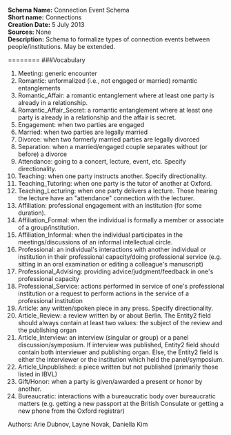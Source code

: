 **Schema Name:** Connection Event Schema  
**Short name:** Connections  
**Creation Date:** 5 July 2013  
**Sources:** None  
**Description:** Schema to formalize types of connection events between people/institutions. May be extended.
   
========
###Vocabulary   
1. Meeting: generic encounter
1. Romantic: unformalized (i.e., not engaged or married) romantic entanglements
1. Romantic_Affair: a romantic entanglement where at least one party is already 	in a relationship.
1. Romantic_Affair_Secret: a romantic entanglement where at least one party is 	already in a relationship and the affair is secret.
2. Engagement: when two parties are engaged
3. Married: when two parties are legally married
4. Divorce: when two formerly married parties are legally divorced
5. Separation: when a married/engaged couple separates without (or before) a divorce
6. Attendance: going to a concert, lecture, event, etc. Specify directionality.
7. Teaching: when one party instructs another. Specify directionality.
8. Teaching_Tutoring: when one party is the tutor of another at Oxford.
9. Teaching_Lecturing: when one party delivers a lecture. Those hearing the 	lecture have an "attendance" connection with the lecturer.
10. Affiliation: professional engagement with an institution (for some duration).
11. Affiliation_Formal: when the individual is formally a member or associate of a group/institution.
12. Affiliation_Informal: when the individual participates in the meetings/discussions of an informal intellectual circle.
13. Professional: an individual's interactions with another individual or institution in their professional capacity/doing professional service (e.g. sitting in an oral examination or editing a colleague's manuscript)
14. Professional_Advising: providing advice/judgment/feedback in one's professional capacity
15. Professional_Service: actions performed in service of one's professional institution or a request to perform actions in the service of a professional institution
16. Article: any written/spoken piece in any press.  Specify directionality.
17. Article_Review: a review written by or about Berlin. The Entity2 field should always contain at least two values: the subject of the review and the publishing organ
18. Article_Interview: an interview (singular or group) or a panel discussion/symposium. If interview was published, Entity2 field should contain both interviewer and publishing organ. Else, the Entity2 field is either the interviewer or the institution which held the panel/symposium. 
19. Article_Unpublished: a piece written but not published (primarily those listed in IBVL)
19. Gift/Honor: when a party is given/awarded a present or honor by another.
20. Bureaucratic: interactions with a bureaucratic body over bureaucratic matters (e.g. getting a new passport at the British Consulate or getting a new phone from the Oxford registrar)

Authors: Arie Dubnov, Layne Novak, Daniella Kim

